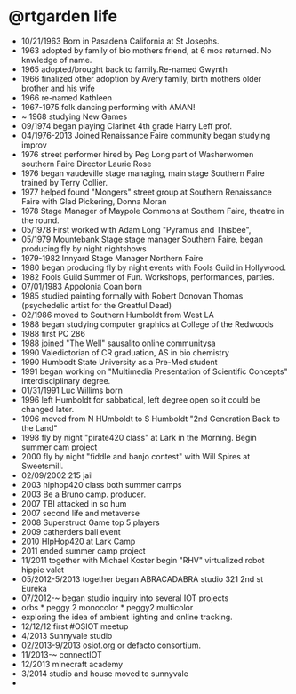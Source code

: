 @rtgarden life
===============

- 10/21/1963 Born in Pasadena California at St Josephs.
- 1963 adopted by family of bio mothers friend, at 6 mos returned. No knwledge of name.
- 1965 adopted/brought back to family.Re-named Gwynth 
- 1966 finalized other adoption by Avery family, birth mothers older brother and his wife
- 1966 re-named Kathleen
- 1967-1975 folk dancing performing with AMAN!
- ~ 1968 studying New Games
- 09/1974 began playing Clarinet 4th grade Harry Leff prof.
- 04/1976-2013 Joined Renaissance Faire community began studying improv
- 1976 street performer hired by Peg Long part of Washerwomen southern Faire Director Laurie Rose
- 1976 began vaudeville stage managing, main stage Southern Faire trained by Terry Collier.
- 1977 helped found "Mongers" street group at Southern Renaissance Faire with Glad Pickering, Donna Moran
- 1978 Stage Manager of Maypole Commons at Southern Faire, theatre in the round. 
- 05/1978 First worked with Adam Long "Pyramus and Thisbee",
- 05/1979 Mountebank Stage stage manager Southern Faire, began producing fly by night nightshows
- 1979-1982 Innyard Stage Manager Northern Faire
- 1980 began producing fly by night events with Fools Guild in Hollywood.
- 1982 Fools Guild Summer of Fun. Workshops, performances, parties.
- 07/01/1983 Appolonia Coan born
- 1985 studied painting formally with Robert Donovan Thomas (psychedelic artist for the Greatful Dead)
- 02/1986 moved to Southern Humboldt from West LA
- 1988 began studying computer graphics at College of the Redwoods
- 1988 first PC 286 
- 1988 joined "The Well" sausalito online communitysa
- 1990 Valedictorian of CR graduation, AS in bio chemistry
- 1990 Humbodt State University as a Pre-Med student
- 1991 began working on "Multimedia Presentation of Scientific Concepts" interdisciplinary degree.
- 01/31/1991 Luc Willims born
- 1996 left Humboldt for sabbatical, left degree open so it could be changed later.
- 1996 moved from N HUmboldt to S Humboldt "2nd Generation Back to the Land"
- 1998 fly by night "pirate420 class" at Lark in the Morning. Begin summer cam project
- 2000 fly by night "fiddle and banjo contest" with Will Spires at Sweetsmill.
- 02/09/2002 215 jail
- 2003 hiphop420 class both summer camps
- 2003 Be a Bruno camp. producer.
- 2007 TBI attacked in so hum
- 2007 second life and metaverse
- 2008 Superstruct Game top 5 players
- 2009 catherders ball event
- 2010 HIpHop420 at Lark Camp
- 2011 ended summer camp project
- 11/2011 together with Michael Koster begin "RHV" virtualized robot hippie valet
- 05/2012-5/2013 together began ABRACADABRA studio 321 2nd st Eureka 
- 07/2012-~ began studio inquiry into several IOT projects
- orbs * peggy 2 monocolor * peggy2 multicolor
- exploring the idea of ambient lighting and online tracking.
- 12/12/12 first #OSIOT meetup
- 4/2013 Sunnyvale studio
- 02/2013-9/2013 osiot.org or defacto consortium.
- 11/2013-~ connectIOT
- 12/2013 minecraft academy
- 3/2014 studio and house moved to sunnyvale
- 
